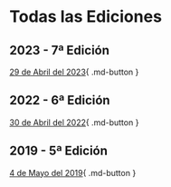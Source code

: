 # Todas las Ediciones

## 2023 - 7ª Edición

[29 de Abril del 2023](./2023/index.md){ .md-button }

## 2022 - 6ª Edición

[30 de Abril del 2022](./2022/index.md){ .md-button }

## 2019 - 5ª Edición

[4 de Mayo del 2019](./2019/index.md){ .md-button }

